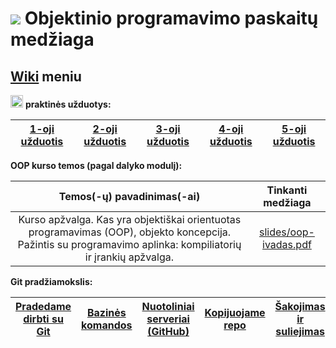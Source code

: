 # ![](https://upload.wikimedia.org/wikipedia/commons/thumb/1/18/ISO_C%2B%2B_Logo.svg/30px-ISO_C%2B%2B_Logo.svg.png) Objektinio programavimo paskaitų medžiaga  

## [Wiki](https://github.com/objprog/paskaitos/wiki) meniu

<a href="https://github.com/objprog/praktika/wiki"><img src="https://upload.wikimedia.org/wikipedia/commons/thumb/1/18/ISO_C%2B%2B_Logo.svg/1200px-ISO_C%2B%2B_Logo.svg.png" width="20"></a> __praktinės užduotys:__

| [1-oji užduotis](https://github.com/objprog/paskaitos/wiki/1-oji-užduotis) | [2-oji užduotis](https://github.com/objprog/paskaitos/wiki/2-oji-užduotis)  | [3-oji užduotis](https://github.com/objprog/paskaitos/wiki/3-oji-užduotis) | [4-oji užduotis](https://github.com/objprog/paskaitos/wiki/4-oji-užduotis) | [5-oji užduotis](https://github.com/objprog/paskaitos/wiki/5-oji-užduotis) |
|:-------------:|:-------------:|:-------------:|:-------------:|:-------------:|

__OOP kurso temos (pagal dalyko modulį):__

| Temos(-ų) pavadinimas(-ai)  | Tinkanti medžiaga |
|:---------------------------:|:-----------------:|
| Kurso apžvalga. Kas yra objektiškai orientuotas programavimas (OOP), objekto koncepcija. Pažintis su programavimo aplinka: kompiliatorių ir įrankių apžvalga. | [slides/oop-ivadas.pdf](https://github.com/objprog/paskaitos/blob/master/slides/oop-ivadas.pdf) |



__Git pradžiamokslis:__


|[Pradedame dirbti su Git](https://github.com/objprog/paskaitos/wiki/Pradedame-dirbti-su-Git)| [Bazinės komandos](https://github.com/objprog/paskaitos/wiki/Bazin%C4%97s-komandos) | [Nuotoliniai serveriai (GitHub)](https://github.com/objprog/paskaitos/wiki/Nuotoliniai-serveriai-%28GitHub%29) | [Kopijuojame repo](https://github.com/objprog/paskaitos/wiki/Kopijuojame-repo) | [Šakojimas ir suliejimas](https://github.com/objprog/praktika/wiki/%C5%A0akojimas-ir-suliejimas) | [Naudingos nuorodos](https://github.com/objprog/praktika/wiki/Naudingos-nuorodos)
|:-------------:|:-------------:|:-------------:|:-------------:|:-------------:|:-------------:|
